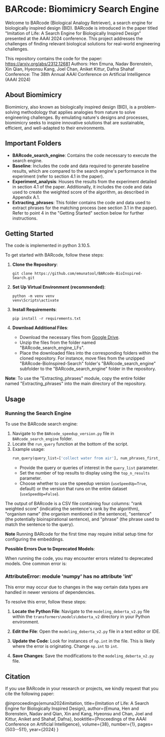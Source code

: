 # BARcode: Biomimicry Search Engine

Welcome to BARcode (Biological Analogy Retriever), a search engine for biologically inspired design (BID). BARcode is introduced in the paper titled "Imitation of Life: A Search Engine for Biologically Inspired Design" presented at the AAAI 2024 conference. This project addresses the challenges of finding relevant biological solutions for real-world engineering challenges.

This repository contains the code for the paper: https://arxiv.org/abs/2312.12681
Authors: Hen Emuna, Nadav Borenstein, Xin Qian, Hyeonsu Kang, Joel Chan, Aniket Kittur, Dafna Shahaf
Conference: The 38th Annual AAAI Conference on Artificial Intelligence (AAAI 2024)

## About Biomimicry

Biomimicry, also known as biologically inspired design (BID), is a problem-solving methodology that applies analogies from nature to solve engineering challenges. By emulating nature's designs and processes, biomimicry seeks to inspire innovative solutions that are sustainable, efficient, and well-adapted to their environments.

## Important Folders

- **BARcode_search_engine**: Contains the code necessary to execute the search engine.
- **Baseline**: Includes the code and data required to generate baseline results, which are compared to the search engine's performance in the experiment (refer to section 4.1 in the paper).
- **Experiment_analysis**: Houses the results from the experiment detailed in section 4.1 of the paper. Additionally, it includes the code and data used to create the weighted score of the algorithm, as described in Appendix A.1.
- **Extracting_phrases**: This folder contains the code and data used to extract phrases for the matching process (see section 3.1 in the paper). Refer to point 4 in the "Getting Started" section below for further instructions.


## Getting Started

The code is implemented in python 3.10.5.

To get started with BARcode, follow these steps:

1. **Clone the Repository**: 
   ```
   git clone https://github.com/emunatool/BARcode-BioInspired-Search.git
   ```

2. **Set Up Virtual Environment (recommended)**: 
   ```
   python -m venv venv
   venv\Scripts\activate
   ```

3. **Install Requirements**: 
   ```
   pip install -r requirements.txt
   ```

4. **Download Additional Files**: 
   - Download the necessary files from [Google Drive](https://drive.google.com/drive/folders/14lnFvnvY7VfgEc1obbSzo0PdlZYo0FIM?usp=sharing).
   - Unzip the files from the folder named "BARcode_search_engine_LFs".
   - Place the downloaded files into the corresponding folders within the cloned repository. For instance, move files from the unzipped "BARcode-BioInspired-Search" folder's "BARcode_search_engine" subfolder to the "BARcode_search_engine" folder in the repository.

**Note**: To use the "Extracting_phrases" module, copy the entire folder named "Extracting_phrases" into the main directory of the repository.

## Usage

### Running the Search Engine

To use the BARcode search engine:

1. Navigate to the `BARcode_speedup_version.py` file in `BARcode_search_engine` folder.
2. Locate the `run_query` function at the bottom of the script.
3. Example usage:
   ```python
   run_query(query_list=['collect water from air'], num_phrases_first_process=1000, num_phrases_sec_process=3000, top_n_results=15)
   ```
   - Provide the query or queries of interest in the `query_list` parameter.
   - Set the number of top results to display using the `top_n_results` parameter.
   - Choose whether to use the speedup version (`useSpeedUp=True`, default) or the version that runs on the entire dataset (`useSpeedUp=False`).

The output of BARcode is a CSV file containing four columns: "rank weighted score" (indicating the sentence's rank by the algorithm), "organism name" (the organism mentioned in the sentence), "sentence" (the potentially bioinspirational sentence), and "phrase" (the phrase used to match the sentence to the query). 

**Note**
Running BARcode for the first time may require initial setup time for configuring the embeddings.

**Possible Errors Due to Deprecated Models**:

When running the code, you may encounter errors related to deprecated models. One common error is:

### AttributeError: module 'numpy' has no attribute 'int'

This error may occur due to changes in the way certain data types are handled in newer versions of dependencies.

To resolve this error, follow these steps:

1. **Locate the Python File**: Navigate to the `modeling_deberta_v2.py` file within the `transformers\models\deberta_v2` directory in your Python environment.

2. **Edit the File**: Open the `modeling_deberta_v2.py` file in a text editor or IDE.

3. **Update the Code**: Look for instances of `np.int` in the file. This is likely where the error is originating. Change `np.int` to `int`.

4. **Save Changes**: Save the modifications to the `modeling_deberta_v2.py` file.

## Citation

If you use BARcode in your research or projects, we kindly request that you cite the following paper:

@inproceedings{emuna2024imitation,
  title={Imitation of Life: A Search Engine for Biologically Inspired Design},
  author={Emuna, Hen and Borenstein, Nadav and Qian, Xin and Kang, Hyeonsu and Chan, Joel and Kittur, Aniket and Shahaf, Dafna},
  booktitle={Proceedings of the AAAI Conference on Artificial Intelligence},
  volume={38},
  number={1},
  pages={503--511},
  year={2024}
}

